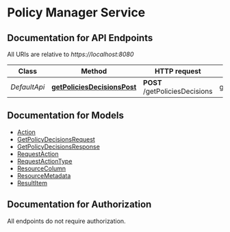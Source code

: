 # Policy Manager Service

<a name="documentation-for-api-endpoints"></a>
## Documentation for API Endpoints

All URIs are relative to *https://localhost:8080*

Class | Method | HTTP request | Description
------------ | ------------- | ------------- | -------------
*DefaultApi* | [**getPoliciesDecisionsPost**](Apis/DefaultApi.md#getpoliciesdecisionspost) | **POST** /getPoliciesDecisions | getPoliciesDecisions.


<a name="documentation-for-models"></a>
## Documentation for Models

 - [Action](Models/Action.md)
 - [GetPolicyDecisionsRequest](Models/GetPolicyDecisionsRequest.md)
 - [GetPolicyDecisionsResponse](Models/GetPolicyDecisionsResponse.md)
 - [RequestAction](Models/RequestAction.md)
 - [RequestActionType](Models/RequestActionType.md)
 - [ResourceColumn](Models/ResourceColumn.md)
 - [ResourceMetadata](Models/ResourceMetadata.md)
 - [ResultItem](Models/ResultItem.md)


<a name="documentation-for-authorization"></a>
## Documentation for Authorization

All endpoints do not require authorization.
